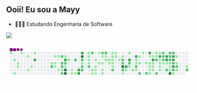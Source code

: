 ## Ooii! Eu sou a Mayy

- 👩🏻‍💻 Estudando Engenharia de Software

<picture>
  <source
    srcset="https://github-readme-stats.vercel.app/api?username=mayymsz&show_icons=true&theme=tokyonight"
    media="(prefers-color-scheme: dark)"
  />
  <source
    srcset="https://github-readme-stats.vercel.app/api?username=mayymsz&show_icons=true"
    media="(prefers-color-scheme: dark), (prefers-color-scheme: no-preference)"
  />
  <img src="https://github-readme-stats.vercel.app/api?username=mayymsz&show_icons=true" />
</picture>

![snake gif](https://github.com/Platane/snk/raw/output/github-contribution-grid-snake.gif)

